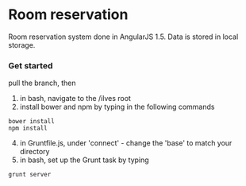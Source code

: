 # Room reservation

Room reservation system done in AngularJS 1.5.
Data is stored in local storage.

### Get started
pull the branch, then
1. in bash, navigate to the /ilves root
2. install bower and npm by typing in the following commands
```
bower install
npm install
```
4. in Gruntfile.js, under 'connect' - change the 'base' to match your directory
5. in bash, set up the Grunt task by typing
```
grunt server
```
